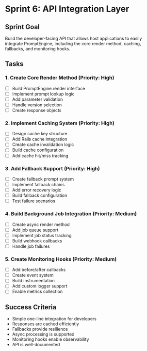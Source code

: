 # Sprint 6: API Integration Layer

## Sprint Goal

Build the developer-facing API that allows host applications to easily integrate PromptEngine,
including the core render method, caching, fallbacks, and monitoring hooks.

## Tasks

### 1. Create Core Render Method (Priority: High)

- [ ] Build PromptEngine.render interface
- [ ] Implement prompt lookup logic
- [ ] Add parameter validation
- [ ] Handle version selection
- [ ] Create response objects

### 2. Implement Caching System (Priority: High)

- [ ] Design cache key structure
- [ ] Add Rails cache integration
- [ ] Create cache invalidation logic
- [ ] Build cache configuration
- [ ] Add cache hit/miss tracking

### 3. Add Fallback Support (Priority: High)

- [ ] Create fallback prompt system
- [ ] Implement fallback chains
- [ ] Add error recovery logic
- [ ] Build fallback configuration
- [ ] Test failure scenarios

### 4. Build Background Job Integration (Priority: Medium)

- [ ] Create async render method
- [ ] Add job queue support
- [ ] Implement job status tracking
- [ ] Build webhook callbacks
- [ ] Handle job failures

### 5. Create Monitoring Hooks (Priority: Medium)

- [ ] Add before/after callbacks
- [ ] Create event system
- [ ] Build instrumentation
- [ ] Add custom logger support
- [ ] Enable metrics collection

## Success Criteria

- Simple one-line integration for developers
- Responses are cached efficiently
- Fallbacks provide resilience
- Async processing is supported
- Monitoring hooks enable observability
- API is well-documented
